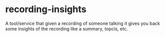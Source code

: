 # recording-insights
A tool/service that given a recording of someone talking it gives you back some insights of the recording like a summary, topcis, etc.
